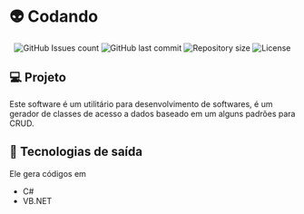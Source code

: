 # :alien: Codando 

<p align="center">
  <img alt="GitHub Issues count" src="https://img.shields.io/github/issues/gelsongilmar/codando">
  <img alt="GitHub last commit" src="https://img.shields.io/github/last-commit/gelsongilmar/codando">
  <img alt="Repository size" src="https://img.shields.io/github/repo-size/gelsongilmar/codando">
  <img alt="License" src="https://img.shields.io/badge/license-MIT-brightgreen">
</p>

## :computer: Projeto
Este software é um utilitário para desenvolvimento de softwares, é um gerador de classes de acesso a dados baseado em um alguns padrões para CRUD.

## :floppy_disk: Tecnologias de saída
Ele gera códigos em
- C#
- VB.NET



